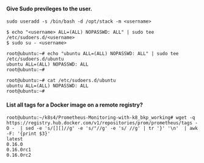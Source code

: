 #### Give Sudo previleges to the user.
```
sudo useradd -s /bin/bash -d /opt/stack -m <username> 
```
```
$ echo "<username> ALL=(ALL) NOPASSWD: ALL" | sudo tee /etc/sudoers.d/<username>
$ sudo su - <username>

root@ubuntu:~# echo "ubuntu ALL=(ALL) NOPASSWD: ALL" | sudo tee /etc/sudoers.d/ubuntu
ubuntu ALL=(ALL) NOPASSWD: ALL
root@ubuntu:~#

root@ubuntu:~# cat /etc/sudoers.d/ubuntu
ubuntu ALL=(ALL) NOPASSWD: ALL
root@ubuntu:~#

```


#### List all tags for a Docker image on a remote registry?
```
root@ubuntu:~/k8s4/Prometheus-Monitoring-with-k8_bkp_working# wget -q https://registry.hub.docker.com/v1/repositories/prom/prometheus/tags -O -  | sed -e 's/[][]//g' -e 's/"//g' -e 's/ //g' | tr '}' '\n'  | awk -F: '{print $3}'
latest
0.16.0
0.16.0rc1
0.16.0rc2
```


